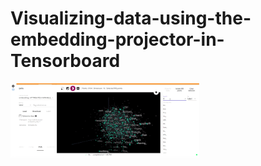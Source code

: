 # Visualizing-data-using-the-embedding-projector-in-Tensorboard
<img src = "https://github.com/Pradnya1208/Visualizing-data-using-the-embedding-projector-in-Tensorboard/blob/main/outputgif.gif" width="60%">
